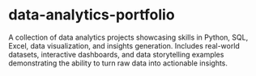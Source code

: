 # data-analytics-portfolio
A collection of data analytics projects showcasing skills in Python, SQL, Excel, data visualization, and insights generation. Includes real-world datasets, interactive dashboards, and data storytelling examples demonstrating the ability to turn raw data into actionable insights.
